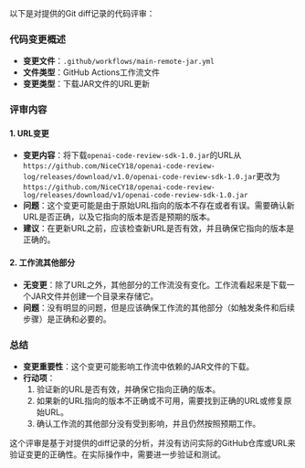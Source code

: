 以下是对提供的Git diff记录的代码评审：

### 代码变更概述
- **变更文件**：`.github/workflows/main-remote-jar.yml`
- **文件类型**：GitHub Actions工作流文件
- **变更类型**：下载JAR文件的URL更新

### 评审内容

#### 1. URL变更
- **变更内容**：将下载`openai-code-review-sdk-1.0.jar`的URL从`https://github.com/NiceCY18/openai-code-review-log/releases/download/v1.0/openai-code-review-sdk-1.0.jar`更改为`https://github.com/NiceCY18/openai-code-review-log/releases/download/v1/openai-code-review-sdk-1.0.jar`
- **问题**：这个变更可能是由于原始URL指向的版本不存在或者有误。需要确认新URL是否正确，以及它指向的版本是否是预期的版本。
- **建议**：在更新URL之前，应该检查新URL是否有效，并且确保它指向的版本是正确的。

#### 2. 工作流其他部分
- **无变更**：除了URL之外，其他部分的工作流没有变化。工作流看起来是下载一个JAR文件并创建一个目录来存储它。
- **问题**：没有明显的问题，但是应该确保工作流的其他部分（如触发条件和后续步骤）是正确和必要的。

### 总结
- **变更重要性**：这个变更可能影响工作流中依赖的JAR文件的下载。
- **行动项**：
  1. 验证新的URL是否有效，并确保它指向正确的版本。
  2. 如果新的URL指向的版本不正确或不可用，需要找到正确的URL或修复原始URL。
  3. 确认工作流的其他部分没有受到影响，并且仍然按照预期工作。

这个评审是基于对提供的diff记录的分析，并没有访问实际的GitHub仓库或URL来验证变更的正确性。在实际操作中，需要进一步验证和测试。